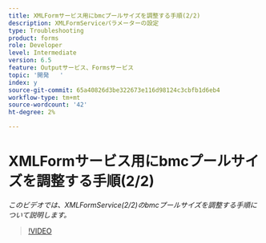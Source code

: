 ```yaml
---
title: XMLFormサービス用にbmcプールサイズを調整する手順(2/2)
description: XMLFormServiceパラメーターの設定
type: Troubleshooting
product: forms
role: Developer
level: Intermediate
version: 6.5
feature: Outputサービス、Formsサービス
topic: '開発   '
index: y
source-git-commit: 65a40826d3be322673e116d98124c3cbfb1d6eb4
workflow-type: tm+mt
source-wordcount: '42'
ht-degree: 2%

---
```



# XMLFormサービス用にbmcプールサイズを調整する手順(2/2)

*このビデオでは、XMLFormService(2/2)のbmcプールサイズを調整する手順について説明します。*

>[!VIDEO](https://video.tv.adobe.com/v/335553?quality=9&learn=on)
